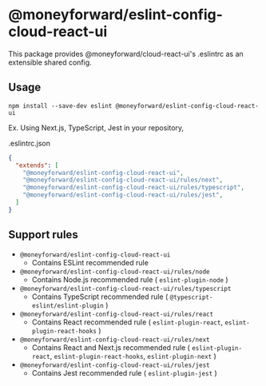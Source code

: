 # @moneyforward/eslint-config-cloud-react-ui

This package provides @moneyforward/cloud-react-ui's .eslintrc as an extensible shared config.

## Usage

`npm install --save-dev eslint @moneyforward/eslint-config-cloud-react-ui`

Ex. Using Next.js, TypeScript, Jest in your repository,

.eslintrc.json

```json
{
  "extends": [
    "@moneyforward/eslint-config-cloud-react-ui",
    "@moneyforward/eslint-config-cloud-react-ui/rules/next",
    "@moneyforward/eslint-config-cloud-react-ui/rules/typescript",
    "@moneyforward/eslint-config-cloud-react-ui/rules/jest",
  ]
}
```

## Support rules

- `@moneyforward/eslint-config-cloud-react-ui`
  - Contains ESLint recommended rule
- `@moneyforward/eslint-config-cloud-react-ui/rules/node`
  - Contains Node.js recommended rule ( `eslint-plugin-node` )
- `@moneyforward/eslint-config-cloud-react-ui/rules/typescript`
  - Contains TypeScript recommended rule ( `@typescript-eslint/eslint-plugin` )
- `@moneyforward/eslint-config-cloud-react-ui/rules/react`
  - Contains React recommended rule ( `eslint-plugin-react`, `eslint-plugin-react-hooks` )
- `@moneyforward/eslint-config-cloud-react-ui/rules/next`
  - Contains React and Next.js recommended rule ( `eslint-plugin-react`, `eslint-plugin-react-hooks`, `eslint-plugin-next` )
- `@moneyforward/eslint-config-cloud-react-ui/rules/jest`
  - Contains Jest recommended rule ( `eslint-plugin-jest` )
